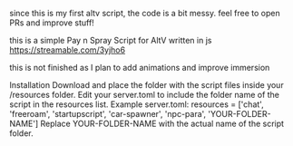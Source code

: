 since this is my first altv script, the code is a bit messy. feel free to open PRs and improve stuff!

this is a simple Pay n Spray Script for AltV written in js
https://streamable.com/3yjho6

this is not finished as I plan to add animations and improve immersion

Installation
Download and place the folder with the script files inside your /resources folder.
Edit your server.toml to include the folder name of the script in the resources list.
Example server.toml:
resources = ['chat', 'freeroam', 'startupscript', 'car-spawner', 'npc-para', 'YOUR-FOLDER-NAME']
Replace YOUR-FOLDER-NAME with the actual name of the script folder.
